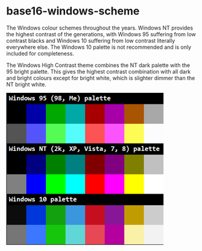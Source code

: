 # base16-windows-scheme

The Windows colour schemes throughout the years. Windows NT provides the highest contrast of the generations, with Windows 95 suffering from low contrast blacks and Windows 10 suffering from low contrast literally everywhere else. The Windows 10 palette is not recommended and is only included for completeness.

The Windows High Contrast theme combines the NT dark palette with the 95 bright palette. This gives the highest contrast combination with all dark and bright colours except for bright white, which is slighter dimmer than the NT bright white.

![Colour palettes](preview.png)

